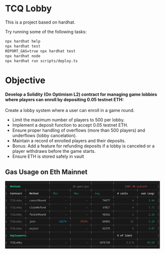 # TCQ Lobby

This is a project based on hardhat.

Try running some of the following tasks:

```shell
npx hardhat help
npx hardhat test
REPORT_GAS=true npx hardhat test
npx hardhat node
npx hardhat run scripts/deploy.ts
```

# Objective

#### Develop a Solidity (On Optimism L2) contract for managing game lobbies where players can enroll by depositing 0.05 testnet ETH:

Create a lobby system where a user can enroll in a game round.

- Limit the maximum number of players to 500 per lobby.
- Implement a deposit function to accept 0.05 testnet ETH.
- Ensure proper handling of overflows (more than 500 players) and underflows (lobby cancelation).
- Maintain a record of enrolled players and their deposits.
- Bonus: Add a feature for refunding deposits if a lobby is canceled or a player withdraws before the game starts.
- Ensure ETH is stored safely in vault

## Gas Usage on Eth Mainnet

![Gas Usage](https://raw.githubusercontent.com/EresDev/TCQLobby/main/docs/GasUsage.png)
